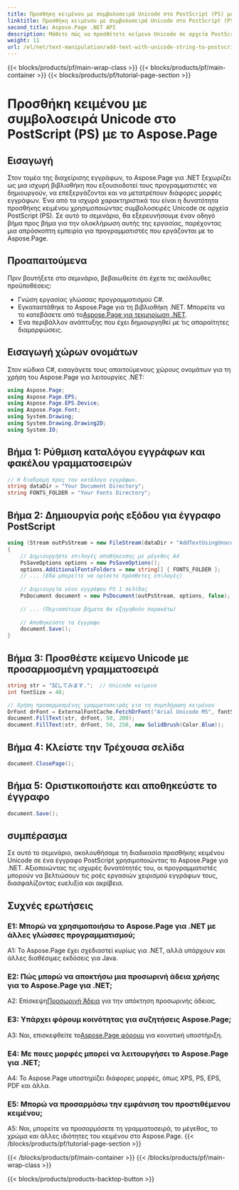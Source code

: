 ```yaml
---
title: Προσθήκη κειμένου με συμβολοσειρά Unicode στο PostScript (PS) με το Aspose.Page
linktitle: Προσθήκη κειμένου με συμβολοσειρά Unicode στο PostScript (PS)
second_title: Aspose.Page .NET API
description: Μάθετε πώς να προσθέτετε κείμενο Unicode σε αρχεία PostScript χρησιμοποιώντας το Aspose.Page για .NET. Βελτιώστε τον χειρισμό εγγράφων με ευκολία.
weight: 11
url: /el/net/text-manipulation/add-text-with-unicode-string-to-postscript-ps/
---
```


{{< blocks/products/pf/main-wrap-class >}}
{{< blocks/products/pf/main-container >}}
{{< blocks/products/pf/tutorial-page-section >}}

# Προσθήκη κειμένου με συμβολοσειρά Unicode στο PostScript (PS) με το Aspose.Page

## Εισαγωγή

Στον τομέα της διαχείρισης εγγράφων, το Aspose.Page για .NET ξεχωρίζει ως μια ισχυρή βιβλιοθήκη που εξουσιοδοτεί τους προγραμματιστές να δημιουργούν, να επεξεργάζονται και να μετατρέπουν διάφορες μορφές εγγράφων. Ένα από τα ισχυρά χαρακτηριστικά του είναι η δυνατότητα προσθήκης κειμένου χρησιμοποιώντας συμβολοσειρές Unicode σε αρχεία PostScript (PS). Σε αυτό το σεμινάριο, θα εξερευνήσουμε έναν οδηγό βήμα προς βήμα για την ολοκλήρωση αυτής της εργασίας, παρέχοντας μια απρόσκοπτη εμπειρία για προγραμματιστές που εργάζονται με το Aspose.Page.

## Προαπαιτούμενα

Πριν βουτήξετε στο σεμινάριο, βεβαιωθείτε ότι έχετε τις ακόλουθες προϋποθέσεις:

- Γνώση εργασίας γλώσσας προγραμματισμού C#.
-  Εγκαταστάθηκε το Aspose.Page για τη βιβλιοθήκη .NET. Μπορείτε να το κατεβάσετε από το[Aspose.Page για τεκμηρίωση .NET](https://reference.aspose.com/page/net/).
- Ένα περιβάλλον ανάπτυξης που έχει δημιουργηθεί με τις απαραίτητες διαμορφώσεις.

## Εισαγωγή χώρων ονομάτων

Στον κώδικα C#, εισαγάγετε τους απαιτούμενους χώρους ονομάτων για τη χρήση του Aspose.Page για λειτουργίες .NET:

```csharp
using Aspose.Page;
using Aspose.Page.EPS;
using Aspose.Page.EPS.Device;
using Aspose.Page.Font;
using System.Drawing;
using System.Drawing.Drawing2D;
using System.IO;
```

## Βήμα 1: Ρύθμιση καταλόγου εγγράφων και φακέλου γραμματοσειρών

```csharp
// Η διαδρομή προς τον κατάλογο εγγράφων.
string dataDir = "Your Document Directory";
string FONTS_FOLDER = "Your Fonts Directory";
```

## Βήμα 2: Δημιουργία ροής εξόδου για έγγραφο PostScript

```csharp
using (Stream outPsStream = new FileStream(dataDir + "AddTextUsingUnocodeString_outPS.ps", FileMode.Create))
{
    // Δημιουργήστε επιλογές αποθήκευσης με μέγεθος Α4
    PsSaveOptions options = new PsSaveOptions();
    options.AdditionalFontsFolders = new string[] { FONTS_FOLDER };
    // ... (Εδώ μπορείτε να ορίσετε πρόσθετες επιλογές)
    
    // Δημιουργία νέου εγγράφου PS 1 σελίδας
    PsDocument document = new PsDocument(outPsStream, options, false);
    
    // ... (Περισσότερα βήματα θα εξηγηθούν παρακάτω)
    
    // Αποθηκεύστε το έγγραφο
    document.Save();
}
```

## Βήμα 3: Προσθέστε κείμενο Unicode με προσαρμοσμένη γραμματοσειρά

```csharp
string str = "試してみます.";  // Unicode κείμενο
int fontSize = 48;

// Χρήση προσαρμοσμένης γραμματοσειράς για τη συμπλήρωση κειμένου
DrFont drFont = ExternalFontCache.FetchDrFont("Arial Unicode MS", fontSize, FontStyle.Regular);
document.FillText(str, drFont, 50, 200);
document.FillText(str, drFont, 50, 250, new SolidBrush(Color.Blue));
```

## Βήμα 4: Κλείστε την Τρέχουσα σελίδα

```csharp
document.ClosePage();
```

## Βήμα 5: Οριστικοποιήστε και αποθηκεύστε το έγγραφο

```csharp
document.Save();
```

## συμπέρασμα

Σε αυτό το σεμινάριο, ακολουθήσαμε τη διαδικασία προσθήκης κειμένου Unicode σε ένα έγγραφο PostScript χρησιμοποιώντας το Aspose.Page για .NET. Αξιοποιώντας τις ισχυρές δυνατότητές του, οι προγραμματιστές μπορούν να βελτιώσουν τις ροές εργασιών χειρισμού εγγράφων τους, διασφαλίζοντας ευελιξία και ακρίβεια.

## Συχνές ερωτήσεις

### Ε1: Μπορώ να χρησιμοποιήσω το Aspose.Page για .NET με άλλες γλώσσες προγραμματισμού;

A1: Το Aspose.Page έχει σχεδιαστεί κυρίως για .NET, αλλά υπάρχουν και άλλες διαθέσιμες εκδόσεις για Java.

### Ε2: Πώς μπορώ να αποκτήσω μια προσωρινή άδεια χρήσης για το Aspose.Page για .NET;

 Α2: Επίσκεψη[Προσωρινή Άδεια](https://purchase.aspose.com/temporary-license/) για την απόκτηση προσωρινής άδειας.

### Ε3: Υπάρχει φόρουμ κοινότητας για συζητήσεις Aspose.Page;

 A3: Ναι, επισκεφθείτε το[Aspose.Page φόρουμ](https://forum.aspose.com/c/page/39) για κοινοτική υποστήριξη.

### Ε4: Με ποιες μορφές μπορεί να λειτουργήσει το Aspose.Page για .NET;

A4: Το Aspose.Page υποστηρίζει διάφορες μορφές, όπως XPS, PS, EPS, PDF και άλλα.

### Ε5: Μπορώ να προσαρμόσω την εμφάνιση του προστιθέμενου κειμένου;

A5: Ναι, μπορείτε να προσαρμόσετε τη γραμματοσειρά, το μέγεθος, το χρώμα και άλλες ιδιότητες του κειμένου στο Aspose.Page.
{{< /blocks/products/pf/tutorial-page-section >}}

{{< /blocks/products/pf/main-container >}}
{{< /blocks/products/pf/main-wrap-class >}}

{{< blocks/products/products-backtop-button >}}
